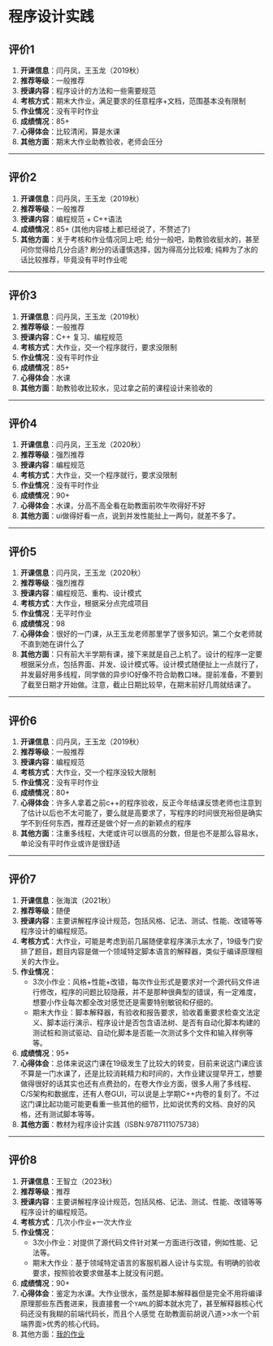 # 程序设计实践

## 评价1

1. **开课信息**：闫丹凤，王玉龙（2019秋）
2. **推荐等级**：一般推荐
3. **授课内容**：程序设计的方法和一些需要规范
4. **考核方式**：期末大作业，满足要求的任意程序+文档，范围基本没有限制
5. **作业情况**：没有平时作业
6. **成绩情况**：85+
7. **心得体会**：比较清闲，算是水课
8. **其他方面**：期末大作业助教验收，老师会压分

---

## 评价2

1. **开课信息**：闫丹凤，王玉龙（2019秋）
2. **推荐等级**：一般推荐
3. **授课内容**：编程规范 + C++语法
4. **成绩情况**：85+ (其他内容楼上都已经说了，不赘述了)
5. **其他方面**：关于考核和作业情况同上吧; 给分一般吧，助教验收挺水的，甚至问你觉得给几分合适? 刷分的话谨慎选择，因为得高分比较难; 纯粹为了水的话比较推荐，毕竟没有平时作业呢

---

## 评价3

1. **开课信息**：闫丹凤，王玉龙（2019秋）
2. **推荐等级**：一般推荐
3. **授课内容**：C++ 复习、编程规范
4. **考核方式**：大作业，交一个程序就行，要求没限制
5. **作业情况**：没有平时作业
6. **成绩情况**：85+
7. **心得体会**：水课
8. **其他方面**：助教验收比较水，见过拿之前的课程设计来验收的

---

## 评价4

1. **开课信息**：闫丹凤，王玉龙（2020秋）
2. **推荐等级**：强烈推荐
3. **授课内容**：编程规范
4. **考核方式**：大作业，交一个程序就行，要求没限制
5. **作业情况**：没有平时作业
6. **成绩情况**：90+
7. **心得体会**：水课，分高不高全看在助教面前吹牛吹得好不好
8. **其他方面**：ui做得好看一点，说到并发性能扯上一两句，就差不多了。

---

## 评价5

1. **开课信息**：闫丹凤，王玉龙（2020秋）
2. **推荐等级**：强烈推荐
3. **授课内容**：编程规范、重构、设计模式
4. **考核方式**：大作业，根据采分点完成项目
5. **作业情况**：无平时作业
6. **成绩情况**：98
7. **心得体会**：很好的一门课，从王玉龙老师那里学了很多知识。第二个女老师就不直到她在讲什么了
8. **其他方面**：只有前大半学期有课，接下来就是自己上机了。设计的程序一定要根据采分点，包括界面、并发、设计模式等。设计模式随便扯上一点就行了，并发最好用多线程，同学做的异步IO好像不符合助教口味。提前准备，不要到了截至日期才开始做。注意，截止日期比较早，在期末前好几周就结课了。

---

## 评价6

1. **开课信息**：闫丹凤，王玉龙（2019秋）
2. **推荐等级**：一般推荐
3. **授课内容**：编程规范
4. **考核方式**：大作业，交一个程序没较大限制
5. **作业情况**：没有平时作业
6. **成绩情况**：80+
7. **心得体会**：许多人拿着之前c++的程序验收，反正今年结课反馈老师也注意到了估计以后也不太可能了，要么就是高要求了，写程序的时间很充裕但是确实学不到任何东西，推荐还是做个好一点的新颖点的程序
8. **其他方面**：注重多线程，大佬或许可以很高的分数，但是也不是那么容易水，单论没有平时作业或许是很舒适

---

## 评价7

1. **开课信息**：张海滨（2021秋）
2. **推荐等级**：随便
3. **授课内容**：主要讲解程序设计规范，包括风格、记法、测试、性能、改错等等程序设计的编程规范。
4. **考核方式**：大作业，可能是考虑到前几届随便拿程序演示太水了，19级专门安排了题目，题目内容是做一个领域特定脚本语言的解释器，类似于编译原理相关的大作业。
5. **作业情况**：
   - 3次小作业：风格+性能+改错，每次作业形式是要求对一个源代码文件进行修改，程序的问题比较隐蔽，并不是那种很典型的错误，有一定难度，想要小作业每次都全改对感觉还是需要特别敏锐和仔细的。
   - 期末大作业：脚本解释器，有验收和报告要求，验收着重要求检查文法定义、脚本运行演示、程序设计是否包含语法树、是否有自动化脚本构建的测试桩和测试驱动、自动化脚本是否能一次测试多个文件和输入样例等等。
6. **成绩情况**：95+
7. **心得体会**：总体来说这门课在19级发生了比较大的转变，目前来说这门课应该不算是一门水课了，还是比较消耗精力和时间的，大作业建议提早开工，想要做得很好的话其实也还有点费劲的，在卷大作业方面，很多人用了多线程、C/S架构和数据库，还有人卷GUI，可以说是上学期C++内卷的复刻了。不过这门课比起功能可能更看重一些其他的细节，比如说优秀的文档、良好的风格，还有测试脚本等等。
8. **其他方面**：教材为程序设计实践（ISBN:9787111075738）

---

## 评价8

1. **开课信息**：王智立（2023秋）
2. **推荐等级**：推荐
3. **授课内容**：主要讲解程序设计规范，包括风格、记法、测试、性能、改错等等程序设计的编程规范。
4. **考核方式**：几次小作业+一次大作业
5. **作业情况**：
   - 3次小作业：对提供了源代码文件针对某一方面进行改错，例如性能、记法等。
   - 期末大作业：基于领域特定语言的客服机器人设计与实现。有明确的验收要求，按照验收要求做基本上就没有问题。
6. **成绩情况**：90+
7. **心得体会**：鉴定为水课。大作业很水，虽然是脚本解释器但是完全不用将编译原理那些东西套进来，我直接套一个`YAML`的脚本就水完了，甚至解释器核心代码还没有我糊的前端代码长，而且个人感觉 在助教面前胡说八道>>水一个前端界面>优秀的核心代码。
8. 其他方面：[我的作业](https://github.com/jackfiled/Katheryne)
